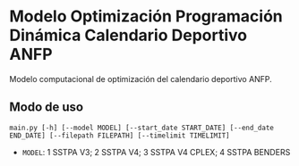 # Modelo Optimización Programación Dinámica Calendario Deportivo ANFP

Modelo computacional de optimización del calendario deportivo ANFP.

## Modo de uso

`main.py [-h] [--model MODEL] [--start_date START_DATE] [--end_date END_DATE] [--filepath FILEPATH] [--timelimit TIMELIMIT]`

- `MODEL`: 1 SSTPA V3; 2 SSTPA V4; 3 SSTPA V4 CPLEX; 4 SSTPA BENDERS




